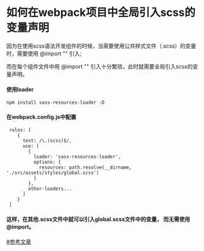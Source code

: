 # 如何在webpack项目中全局引入scss的变量声明


因为在使用scss语法开发组件的时候，当需要使用公共样式文件（.scss）的变量时，需要使用 @import "" 引入; 

而在每个组件文件中用 @import "" 引入十分繁琐，此时就需要全局引入scss的变量声明。

#### 使用loader ####

    npm install sass-resources-loader -D

#### 在webpack.config.js中配置 ####
```
 rules: [
    {
      test: /\.(scss)$/,
      use: [
        {
          loader: 'sass-resources-loader',
          options: {
            resources: path.resolve(__dirname, './src/assets/styles/global.scss')
          }
        },
        other-loaders...
      ]
    }
 ]
 ```
#### 这样，在其他.scss文件中就可以引入global.scss文件中的变量， 而无需使用@import。 ####

[#参考文章](https://segmentfault.com/a/1190000010324128)
